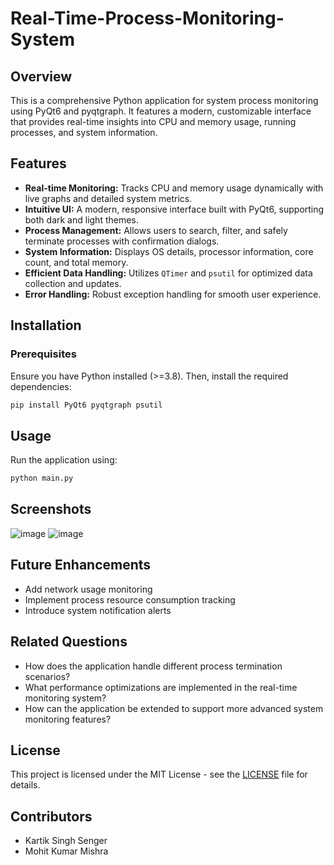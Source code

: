 # Real-Time-Process-Monitoring-System

## Overview
This is a comprehensive Python application for system process monitoring using PyQt6 and pyqtgraph. It features a modern, customizable interface that provides real-time insights into CPU and memory usage, running processes, and system information.

## Features
- **Real-time Monitoring:** Tracks CPU and memory usage dynamically with live graphs and detailed system metrics.
- **Intuitive UI:** A modern, responsive interface built with PyQt6, supporting both dark and light themes.
- **Process Management:** Allows users to search, filter, and safely terminate processes with confirmation dialogs.
- **System Information:** Displays OS details, processor information, core count, and total memory.
- **Efficient Data Handling:** Utilizes `QTimer` and `psutil` for optimized data collection and updates.
- **Error Handling:** Robust exception handling for smooth user experience.

## Installation
### Prerequisites
Ensure you have Python installed (>=3.8). Then, install the required dependencies:
```sh
pip install PyQt6 pyqtgraph psutil
```

## Usage
Run the application using:
```sh
python main.py
```

## Screenshots
![image](https://github.com/user-attachments/assets/fe643c04-15f8-4671-b624-bb7aa0f03052)
![image](https://github.com/user-attachments/assets/06316011-8791-4ef5-9246-4751f0eb74a8)


## Future Enhancements
- Add network usage monitoring
- Implement process resource consumption tracking
- Introduce system notification alerts

## Related Questions
- How does the application handle different process termination scenarios?
- What performance optimizations are implemented in the real-time monitoring system?
- How can the application be extended to support more advanced system monitoring features?

## License
This project is licensed under the MIT License - see the [LICENSE](LICENSE) file for details.

## Contributors
- Kartik Singh Senger
- Mohit Kumar Mishra

